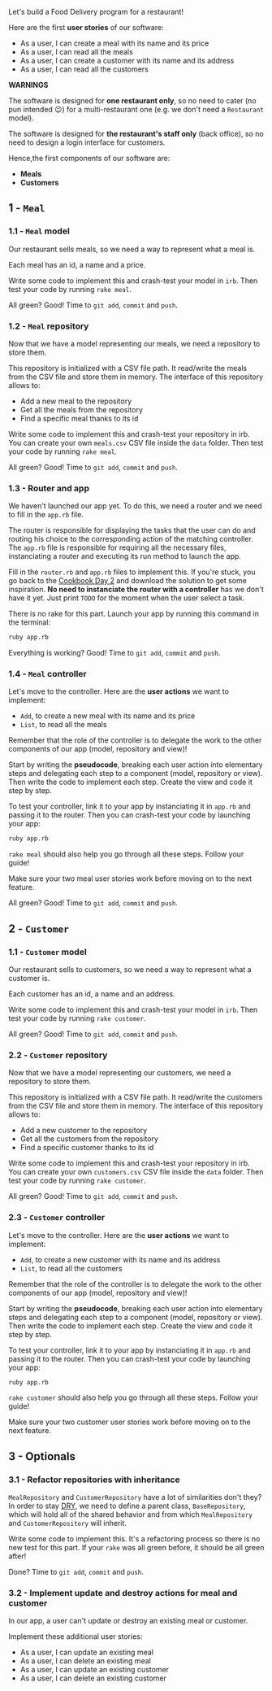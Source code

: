 Let's build a Food Delivery program for a restaurant!

Here are the first **user stories** of our software:
- As a user, I can create a meal with its name and its price
- As a user, I can read all the meals
- As a user, I can create a customer with its name and its address
- As a user, I can read all the customers

**WARNINGS**

The software is designed for **one restaurant only**, so no need to cater (no pun intended 😉) for a multi-restaurant one (e.g. we don't need a `Restaurant` model).

The software is designed for **the restaurant's staff only** (back office), so no need to design a login interface for customers.

Hence,the first components of our software are:
- **Meals**
- **Customers**

## 1 - `Meal`

### 1.1 - `Meal` model

Our restaurant sells meals, so we need a way to represent what a meal is.

Each meal has an id, a name and a price.

Write some code to implement this and crash-test your model in `irb`. Then test your code by running `rake meal`.

All green? Good! Time to `git add`, `commit` and `push`.

### 1.2 - `Meal` repository

Now that we have a model representing our meals, we need a repository to store them.

This repository is initialized with a CSV file path. It read/write the meals from the CSV file and store them in memory. The interface of this repository allows to:
- Add a new meal to the repository
- Get all the meals from the repository
- Find a specific meal thanks to its id

Write some code to implement this and crash-test your repository in irb. You can create your own `meals.csv` CSV file inside the `data` folder. Then test your code by running `rake meal`.

All green? Good! Time to `git add`, `commit` and `push`.

### 1.3 - Router and app

We haven't launched our app yet. To do this, we need a router and we need to fill in the `app.rb` file.

The router is responsible for displaying the tasks that the user can do and routing his choice to the corresponding action of the matching controller. The `app.rb` file is responsible for requiring all the necessary files, instanciating a router and executing its run method to launch the app.

Fill in the `router.rb` and `app.rb` files to implement this. If you're stuck, you go back to the [Cookbook Day 2](https://kitt.lewagon.com/camps/400/challenges?path=02-OOP%2F04-Cookbook-Day-Two%2F01-Cookbook-Advanced) and download the solution to get some inspiration. **No need to instanciate the router with a controller** has we don't have it yet. Just print `TODO` for the moment when the user select a task.

There is no rake for this part. Launch your app by running this command in the terminal:
```bash
ruby app.rb
```

Everything is working? Good! Time to `git add`, `commit` and `push`.

### 1.4 - `Meal` controller

Let's move to the controller. Here are the **user actions** we want to implement:
- `Add`, to create a new meal with its name and its price
- `List`, to read all the meals

Remember that the role of the controller is to delegate the work to the other components of our app (model, repository and view)!

Start by writing the **pseudocode**, breaking each user action into elementary steps and delegating each step to a component (model, repository or view). Then write the code to implement each step. Create the view and code it step by step.

To test your controller, link it to your app by instanciating it in `app.rb` and passing it to the router. Then you can crash-test your code by launching your app:
```bash
ruby app.rb
```

`rake meal` should also help you go through all these steps. Follow your guide!

Make sure your two meal user stories work before moving on to the next feature.

All green? Good! Time to `git add`, `commit` and `push`.

## 2 - `Customer`

### 1.1 - `Customer` model

Our restaurant sells to customers, so we need a way to represent what a customer is.

Each customer has an id, a name and an address.

Write some code to implement this and crash-test your model in `irb`. Then test your code by running `rake customer`.

All green? Good! Time to `git add`, `commit` and `push`.

### 2.2 - `Customer` repository

Now that we have a model representing our customers, we need a repository to store them.

This repository is initialized with a CSV file path. It read/write the customers from the CSV file and store them in memory. The interface of this repository allows to:
- Add a new customer to the repository
- Get all the customers from the repository
- Find a specific customer thanks to its id

Write some code to implement this and crash-test your repository in irb. You can create your own `customers.csv` CSV file inside the `data` folder. Then test your code by running `rake customer`.

All green? Good! Time to `git add`, `commit` and `push`.

### 2.3 - `Customer` controller

Let's move to the controller. Here are the **user actions** we want to implement:
- `Add`, to create a new customer with its name and its address
- `List`, to read all the customers

Remember that the role of the controller is to delegate the work to the other components of our app (model, repository and view)!

Start by writing the **pseudocode**, breaking each user action into elementary steps and delegating each step to a component (model, repository or view). Then write the code to implement each step. Create the view and code it step by step.

To test your controller, link it to your app by instanciating it in `app.rb` and passing it to the router. Then you can crash-test your code by launching your app:
```bash
ruby app.rb
```

`rake customer` should also help you go through all these steps. Follow your guide!

Make sure your two customer user stories work before moving on to the next feature.

## 3 - Optionals

### 3.1 - Refactor repositories with inheritance

`MealRepository` and `CustomerRepository` have a lot of similarities don't they? In order to stay [DRY](https://en.wikipedia.org/wiki/Don%27t_repeat_yourself), we need to define a parent class, `BaseRepository`, which will hold all of the shared behavior and from which `MealRepository` and `CustomerRepository` will inherit.

Write some code to implement this. It's a refactoring process so there is no new test for this part. If your `rake` was all green before, it should be all green after!

Done? Time to `git add`, `commit` and `push`.

### 3.2 - Implement update and destroy actions for meal and customer

In our app, a user can't update or destroy an existing meal or customer.

Implement these additional user stories:
- As a user, I can update an existing meal
- As a user, I can delete an existing meal
- As a user, I can update an existing customer
- As a user, I can delete an existing customer
